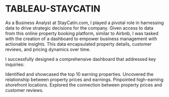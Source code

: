# TABLEAU-STAYCATIN
As a Business Analyst at StayCatin.com, I played a pivotal role in harnessing data to drive strategic decisions for the company. Given access to data from this online property booking platform, similar to Airbnb, I was tasked with the creation of a dashboard to empower business management with actionable insights. This data encapsulated property details, customer reviews, and pricing dynamics over time.

I successfully designed a comprehensive dashboard that addressed key inquiries:

Identified and showcased the top 10 earning properties. Uncovered the relationship between property prices and earnings. Pinpointed high-earning shorefront locations. Explored the connection between property prices and customer reviews.

